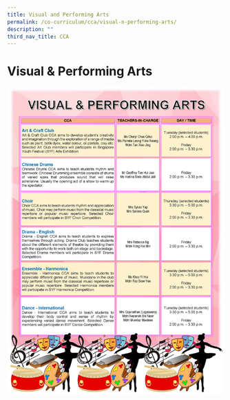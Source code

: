 ```yaml
---
title: Visual and Performing Arts
permalink: /co-curriculum/cca/visual-n-performing-arts/
description: ""
third_nav_title: CCA
---
```

# **Visual & Performing Arts**

![](/images/CCA_VISUAL%20%20PERFORMING%20ARTS_Final.jpg)